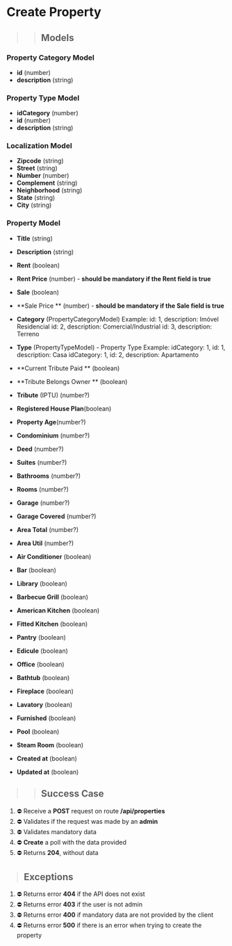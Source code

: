 # Create Property
>> ## Models

### Property Category Model
 - **id** (number)
 - **description** (string)
 
### Property Type Model
 - **idCategory** (number)
 - **id** (number)
 - **description** (string)

### Localization Model
- **Zipcode** (string)
- **Street** (string)
- **Number** (number)
- **Complement** (string)
- **Neighborhood** (string)
- **State** (string)
- **City** (string)

### Property Model
- **Title** (string)
- **Description** (string)
- **Rent** (boolean)
- **Rent Price** (number) - **should be mandatory if the Rent field is true**
- **Sale** (boolean)
- **Sale Price ** (number) -  **should be mandatory if the Sale field is true**
- **Category** (PropertyCategoryModel)
Example:
 id: 1, description: Imóvel Residencial
 id: 2,  description: Comercial/Industrial
 id: 3,  description: Terreno
 
- **Type** (PropertyTypeModel) - Property Type
Example:
idCategory: 1, id: 1, description: Casa
idCategory: 1, id: 2, description: Apartamento 

- **Current Tribute Paid ** (boolean)
- **Tribute Belongs Owner ** (boolean)
- **Tribute** (IPTU) (number?)
- **Registered House Plan**(boolean)
- **Property Age**(number?)
- **Condominium** (number?)
- **Deed** (number?)
- **Suites** (number?)
- **Bathrooms** (number?)
- **Rooms** (number?)
- **Garage** (number?)
- **Garage Covered** (number?)
- **Area Total** (number?)
- **Area Util** (number?)
- **Air Conditioner** (boolean)
- **Bar** (boolean)
- **Library** (boolean)
- **Barbecue Grill** (boolean)
- **American Kitchen** (boolean)
- **Fitted Kitchen** (boolean)
- **Pantry** (boolean)
- **Edicule** (boolean)
- **Office** (boolean)
- **Bathtub** (boolean)
- **Fireplace** (boolean)
- **Lavatory** (boolean)
- **Furnished** (boolean)
- **Pool** (boolean)
- **Steam Room** (boolean)
- **Created at** (boolean)
- **Updated at** (boolean)



>> ## Success Case

1. ⛔ Receive a **POST** request on route **/api/properties**
2. ⛔ Validates if the request was made by an **admin**
3. ⛔ Validates mandatory data
4. ⛔ **Create** a poll with the data provided
5. ⛔ Returns **204**, without data

> ## Exceptions

1. ⛔ Returns error **404** if the API does not exist
2. ⛔ Returns error **403** if the user is not admin
3. ⛔ Returns error **400** if mandatory data are not provided by the client
4. ⛔ Returns error **500** if there is an error when trying to create the property

